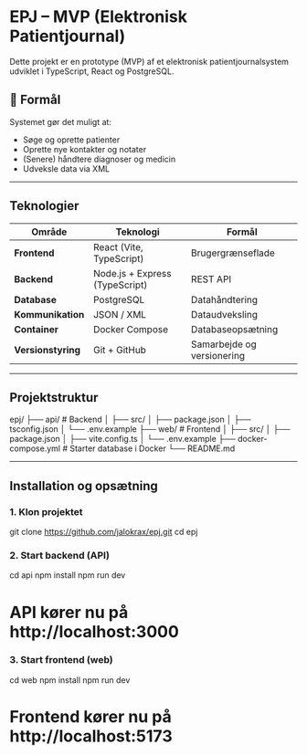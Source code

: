 # EPJ – MVP (Elektronisk Patientjournal)

Dette projekt er en prototype (MVP) af et elektronisk patientjournalsystem udviklet i TypeScript, React og PostgreSQL.

## 🚀 Formål
Systemet gør det muligt at:
- Søge og oprette patienter  
- Oprette nye kontakter og notater  
- (Senere) håndtere diagnoser og medicin  
- Udveksle data via XML  

---

## Teknologier
| Område | Teknologi | Formål |
|--------|------------|--------|
| **Frontend** | React (Vite, TypeScript) | Brugergrænseflade |
| **Backend** | Node.js + Express (TypeScript) | REST API |
| **Database** | PostgreSQL | Datahåndtering |
| **Kommunikation** | JSON / XML | Dataudveksling |
| **Container** | Docker Compose | Databaseopsætning |
| **Versionstyring** | Git + GitHub | Samarbejde og versionering |

---

## Projektstruktur

epj/
├── api/ # Backend
│ ├── src/
│ ├── package.json
│ ├── tsconfig.json
│ └── .env.example
├── web/ # Frontend
│ ├── src/
│ ├── package.json
│ ├── vite.config.ts
│ └── .env.example
├── docker-compose.yml # Starter database i Docker
└── README.md



---

## Installation og opsætning

### 1. Klon projektet

git clone https://github.com/jalokrax/epj.git
cd epj


### 2. Start backend (API)

cd api
npm install
npm run dev

# API kører nu på http://localhost:3000


### 3. Start frontend (web)

cd web
npm install
npm run dev

# Frontend kører nu på http://localhost:5173



